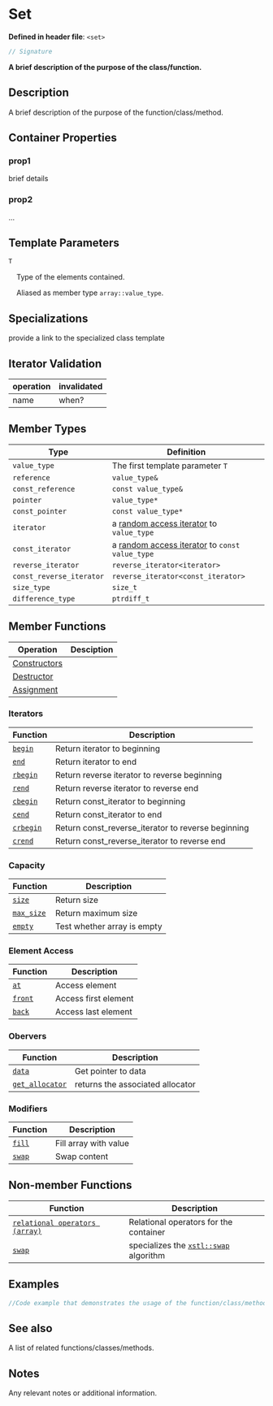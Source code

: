 # Set

**Defined in header file**: `<set>`

```cpp
// Signature
```

**A brief description of the purpose of the class/function.**

## Description

A brief description of the purpose of the function/class/method.

## Container Properties

### prop1

brief details

### prop2

...

## Template Parameters

```cpp
T
```

&nbsp;&nbsp;&nbsp;&nbsp;Type of the elements contained.

&nbsp;&nbsp;&nbsp;&nbsp;Aliased as member type `array::value_type`.

## Specializations

provide a link to the specialized class template

## Iterator Validation

| operation | invalidated |
| --------- | ----------- |
| name      | when?       |

## Member Types

| Type        |  Definition |
| ----------- | ----------- |
| `value_type`| The first template parameter `T`
| `reference`   | `value_type&`
| `const_reference`   | `const value_type&`
| `pointer`   | `value_type*`
| `const_pointer`   | `const value_type*`
| `iterator`   | a [random access iterator]() to `value_type`
| `const_iterator`   | a [random access iterator]() to `const value_type`
| `reverse_iterator`   | `reverse_iterator<iterator>`
| `const_reverse_iterator`   | `reverse_iterator<const_iterator>`
| `size_type`   | `size_t`
| `difference_type`   | `ptrdiff_t`

## Member Functions ##

| Operation | Desciption |
| --------- | ---------- |
| [Constructors]() | 
| [Destructor]() |
| [Assignment]() |

### Iterators ###

| Function   | Description |
| ----------- | ----------  |
| [`begin`]() | Return iterator to beginning
| [`end`]() | Return iterator to end
| [`rbegin`]() | Return reverse iterator to reverse beginning
| [`rend`]() | Return reverse iterator to reverse end
| [`cbegin`]() | Return const_iterator to beginning
| [`cend`]() | Return const_iterator to end
| [`crbegin`]() | Return const_reverse_iterator to reverse beginning
| [`crend`]() | Return const_reverse_iterator to reverse end

### Capacity ###

| Function   | Description |
| ----------- | ----------  |
| [`size`]()| Return size
| [`max_size`]()| Return maximum size
| [`empty`]()| Test whether array is empty

### Element Access ###

| Function   | Description |
| ----------- | ----------  |
| [`at`]() | Access element
| [`front`]() | Access first element
| [`back`]() | Access last element

### Obervers ###

| Function   | Description |
| ----------- | ----------  |
| [`data`]() | Get pointer to data
| [`get_allocator`]() | returns the associated allocator


### Modifiers ###

| Function   | Description |
| ----------- | ----------  |
| [`fill`]() | Fill array with value
| [`swap`]() | Swap content

## Non-member Functions ##

| Function   | Description |
| ----------- | ----------  |
| [`relational operators (array)`]() | Relational operators for the container
| [`swap`]() | specializes the [`xstl::swap`]() algorithm

## Examples

```cpp
//Code example that demonstrates the usage of the function/class/method.
```

## See also

A list of related functions/classes/methods.

## Notes

Any relevant notes or additional information.